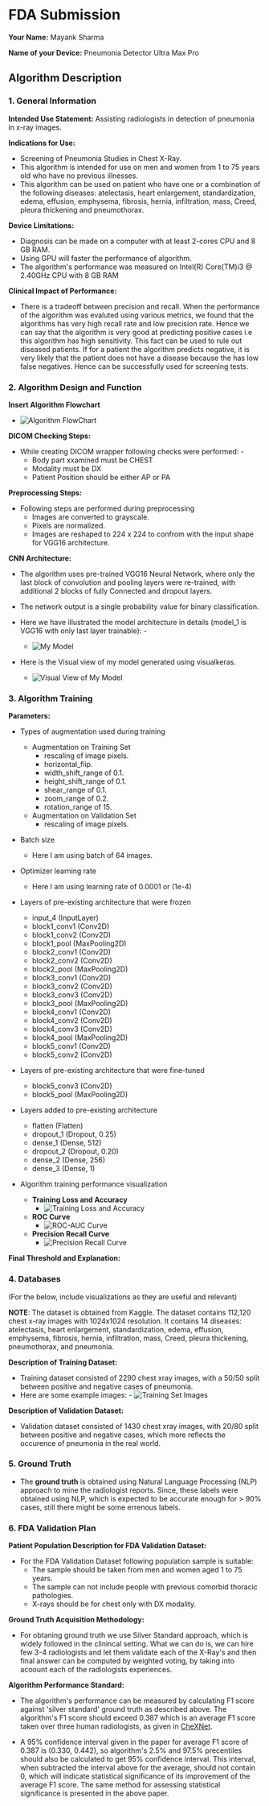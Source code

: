 # FDA  Submission

**Your Name:** Mayank Sharma

**Name of your Device:** Pneumonia Detector Ultra Max Pro

## Algorithm Description 

### 1. General Information

**Intended Use Statement:** Assisting radiologists in detection of pneumonia in x-ray images.

**Indications for Use:** 
* Screening of Pneumonia Studies in Chest X-Ray.
* This algorithm is intended for use on men and women from 1 to 75 years old who have no previous illnesses.
* This algorithm can be used on patient who have one or a combination of the following diseases: atelectasis, heart enlargement, standardization, edema, effusion, emphysema, fibrosis, hernia, infiltration, mass, Creed, pleura thickening and pneumothorax.

**Device Limitations:**
* Diagnosis can be made on a computer with at least 2-cores CPU and 8 GB RAM.
* Using GPU will faster the performance of algorithm.
* The algorithm's performance was measured on Intel(R) Core(TM)i3 @ 2.40GHz CPU with 8 GB RAM

**Clinical Impact of Performance:**
* There is a tradeoff between precision and recall. When the performance of the algorithm was evaluted using various metrics, we found that the algorithms has very high recall rate and low precision rate. Hence we can say that the algorithm is very good at predicting positive cases i.e this algorithm has high sensitivity. This fact can be used to rule out diseased patients. If for a patient the algorithm predicts negative, it is very likely that the patient does not have a disease because the has low false negatives. Hence can be successfully used for screening tests. 


### 2. Algorithm Design and Function

**Insert Algorithm Flowchart**
* ![Algorithm FlowChart](https://github.com/mayank1101/AI-for-Healthcare/blob/main/Applying%20AI%20to%202D%20Medical%20Imaging%20Data/Course%20Project%20-%20Pneumonia%20Detection%20from%20Chest%20X-Rays/img/flow_chart.png?raw=true)

**DICOM Checking Steps:**
* While creating DICOM wrapper following checks were performed: -
    * Body part xxamined must be  CHEST
    * Modality must be DX
    * Patient Position should be either AP or PA 

**Preprocessing Steps:**
* Following steps are performed during preprocessing
    * Images are converted to grayscale.
    * Pixels are normalized.
    * Images are reshaped to 224 x 224 to confrom with the input shape for VGG16 architecture. 

**CNN Architecture:**
* The algorithm uses pre-trained VGG16 Neural Network, where only the last block of convolution and pooling layers were re-trained, with additional 2 blocks of fully Connected and dropout layers.
* The network output is a single probability value for binary classification.
* Here we have illustrated the model architecture in details (model_1 is VGG16 with only last layer trainable): -

    * ![My Model](https://github.com/mayank1101/AI-for-Healthcare/blob/main/Applying%20AI%20to%202D%20Medical%20Imaging%20Data/Course%20Project%20-%20Pneumonia%20Detection%20from%20Chest%20X-Rays/img/my_model.png?raw=true)

* Here is the Visual view of my model generated using visualkeras.
    * ![Visual View of My Model](https://github.com/mayank1101/AI-for-Healthcare/blob/main/Applying%20AI%20to%202D%20Medical%20Imaging%20Data/Course%20Project%20-%20Pneumonia%20Detection%20from%20Chest%20X-Rays/img/visual_my_model.png?raw=true)


### 3. Algorithm Training

**Parameters:**
* Types of augmentation used during training
    * Augmentation on Training Set
        * rescaling of image pixels.
        * horizontal_flip.
        * width_shift_range of 0.1.
        * height_shift_range of 0.1.
        * shear_range of 0.1.
        * zoom_range of 0.2.
        * rotation_range of 15.
    * Augmentation on Validation Set
        * rescaling of image pixels.
* Batch size
    * Here I am using batch of 64 images.
* Optimizer learning rate
    * Here I am using learning rate of 0.0001 or (1e-4)
* Layers of pre-existing architecture that were frozen
    * input_4 (InputLayer)
    * block1_conv1 (Conv2D)
    * block1_conv2 (Conv2D)
    * block1_pool (MaxPooling2D)
    * block2_conv1 (Conv2D)
    * block2_conv2 (Conv2D)
    * block2_pool (MaxPooling2D)
    * block3_conv1 (Conv2D)
    * block3_conv2 (Conv2D)
    * block3_conv3 (Conv2D)
    * block3_pool (MaxPooling2D)
    * block4_conv1 (Conv2D)
    * block4_conv2 (Conv2D)
    * block4_conv3 (Conv2D)
    * block4_pool (MaxPooling2D)
    * block5_conv1 (Conv2D)
    * block5_conv2 (Conv2D) 
    
* Layers of pre-existing architecture that were fine-tuned
    * block5_conv3 (Conv2D)
    * block5_pool (MaxPooling2D)

* Layers added to pre-existing architecture
    * flatten (Flatten)
    * dropout_1 (Dropout, 0.25)
    * dense_1 (Dense, 512)
    * dropout_2 (Dropout, 0.20)
    * dense_2 (Dense, 256)
    * dense_3 (Dense, 1)

* Algorithm training performance visualization
    * **Training Loss and Accuracy**
        * ![Training Loss and Accuracy](https://github.com/mayank1101/AI-for-Healthcare/blob/main/Applying%20AI%20to%202D%20Medical%20Imaging%20Data/Course%20Project%20-%20Pneumonia%20Detection%20from%20Chest%20X-Rays/img/train_loss_acc.png?raw=true)
    * **ROC Curve**
        * ![ROC-AUC Curve](https://github.com/mayank1101/AI-for-Healthcare/blob/main/Applying%20AI%20to%202D%20Medical%20Imaging%20Data/Course%20Project%20-%20Pneumonia%20Detection%20from%20Chest%20X-Rays/img/roc-auc_curve.png?raw=true)
    * **Precision Recall Curve**
        * ![Precision Recall Curve](https://github.com/mayank1101/AI-for-Healthcare/blob/main/Applying%20AI%20to%202D%20Medical%20Imaging%20Data/Course%20Project%20-%20Pneumonia%20Detection%20from%20Chest%20X-Rays/img/pr_curve.png?raw=true)

**Final Threshold and Explanation:**

### 4. Databases
 (For the below, include visualizations as they are useful and relevant)
 
**NOTE**: The dataset is obtained from Kaggle. The dataset contains 112,120 chest x-ray images with 1024x1024 resolution. It contains 14 diseases: atelectasis, heart enlargement, standardization, edema, effusion, emphysema, fibrosis, hernia, infiltration, mass, Creed, pleura thickening, pneumothorax, and pneumonia. 

**Description of Training Dataset:** 
* Training dataset consisted of 2290 chest xray images, with a 50/50 split between positive and negative cases of pneumonia. 
* Here are some example images: -
![Training Set Images](https://github.com/mayank1101/AI-for-Healthcare/blob/main/Applying%20AI%20to%202D%20Medical%20Imaging%20Data/Course%20Project%20-%20Pneumonia%20Detection%20from%20Chest%20X-Rays/img/train_images.png?raw=true)


**Description of Validation Dataset:** 
* Validation dataset consisted of 1430 chest xray images, with 20/80 split between positive and negative cases, which more reflects the occurence of pneumonia in the real world.

### 5. Ground Truth
* The **ground truth** is obtained using Natural Language Processing (NLP) approach to mine the radiologist reports. Since, these labels were obtained using NLP, which is expected to be accurate enough for > 90% cases, still there might be some errenous labels.

### 6. FDA Validation Plan

**Patient Population Description for FDA Validation Dataset:**
* For the FDA Validation Dataset following population sample is suitable:
    * The sample should be taken from men and women aged 1 to 75 years. 
    * The sample can not include people with previous comorbid thoracic pathologies.
    * X-rays should be for chest only with DX modality.

**Ground Truth Acquisition Methodology:**
* For obtaning ground truth we use Silver Standard approach, which is widely followed in the clinincal setting. What we can do is, we can hire few 3-4 radiologists and let them validate each of the X-Ray's and then final answer can be computed by weighted voting, by taking into acoount each of the radiologists experiences. 

**Algorithm Performance Standard:**
* The algorithm's performance can be measured by calculating F1 score against 'silver standard' ground truth as described above. The algorithm's F1 score should exceed 0.387 which is an average F1 score taken over three human radiologists, as given in [CheXNet](https://arxiv.org/pdf/1711.05225.pdf).

* A 95% confidence interval given in the paper for average F1 score of 0.387 is (0.330, 0.442), so algorithm's 2.5% and 97.5% precentiles should also be calculated to get 95% confidence interval. This interval, when subtracted the interval above for the average, should not contain 0, which will indicate statistical significance of its improvement of the average F1 score. The same method for assessing statistical significance is presented in the above paper.
